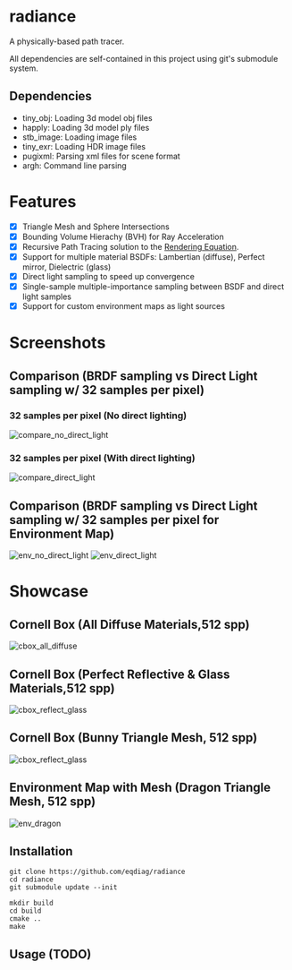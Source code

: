 # radiance

A physically-based path tracer.

All dependencies are self-contained in this project using git's submodule system.

## Dependencies
- tiny_obj: Loading 3d model obj files
- happly: Loading 3d model ply files
- stb_image: Loading image files
- tiny_exr: Loading HDR image files
- pugixml: Parsing xml files for scene format
- argh: Command line parsing



# Features
- [x] Triangle Mesh and Sphere Intersections
- [x] Bounding Volume Hierachy (BVH) for Ray Acceleration
- [x] Recursive Path Tracing solution to the [Rendering Equation](https://en.wikipedia.org/wiki/Rendering_equation).
- [x] Support for multiple material BSDFs: Lambertian (diffuse), Perfect mirror, Dielectric (glass)
- [x] Direct light sampling to speed up convergence
- [x] Single-sample multiple-importance sampling between BSDF and direct light samples
- [x] Support for custom environment maps as light sources

# Screenshots

## Comparison (BRDF sampling vs Direct Light sampling w/ 32 samples per pixel)
### 32 samples per pixel (No direct lighting)
![compare_no_direct_light](/screenshots/cbox_compare_no_direct.png "No Direct lighting cbox")
### 32 samples per pixel (With direct lighting)
![compare_direct_light](/screenshots/cbox_compare_direct.png "Direct lighting cbox")


## Comparison (BRDF sampling vs Direct Light sampling w/ 32 samples per pixel for Environment Map)
![env_no_direct_light](/screenshots/env_compare_no_direct.png "No Direct lighting with Environment Map")
![env_direct_light](/screenshots/env_compare_direct.png "Direct lighting with Environment Map")

# Showcase

## Cornell Box (All Diffuse Materials,512 spp)
![cbox_all_diffuse](/screenshots/cbox_diffuse.png "Cbox all diffuse")

## Cornell Box (Perfect Reflective & Glass Materials,512 spp)
![cbox_reflect_glass](/screenshots/cbox_reflect_glass.png "Cbox reflect and glass")

## Cornell Box (Bunny Triangle Mesh, 512 spp)
![cbox_reflect_glass](/screenshots/cbox_bunny.png "Cbox bunny")

## Environment Map with Mesh (Dragon Triangle Mesh, 512 spp)
![env_dragon](/screenshots/env_ennis_dragon.png "Environment dragon")


## Installation

```
git clone https://github.com/eqdiag/radiance
cd radiance
git submodule update --init

mkdir build
cd build
cmake ..
make
```

## Usage (TODO)
